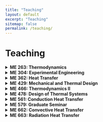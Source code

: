 ```yaml
---
title: "Teaching"
layout: default
excerpt: "Teaching"
sitemap: false
permalink: /teaching/
---
```


# Teaching

<details>
  <summary> <b> ME 263: Thermodynamics </b> </summary> 
  <p>  The thermodynamic system and properties, thermodynamic processes; work and heat interactions. The First Law for systems and for flow processes; the Second Law and entropy. Irreversibility and availability. </p>
</details>

<details>
  <summary> <b> ME 304: Experimental Engineering </b> </summary> 
  <p> Principles of experimentation. Experiment planning, data analysis, report writing, basic sensing devices. Basic engineering measurements in the fields of solid mechanics and thermal sciences. Uncertainty analysis; basic concepts of signal analysis. </p>
</details>

<details>
  <summary> <b> ME 362: Heat Transfer </b> </summary> 
  <p> Steady and transient one and multi-dimensional heat conduction in systems: numerical methods and special applications. Internal and external forced convection, natural convection and condensation. Heat transfer by radiation. Heat exchangers and design of heat transfer systems. </p>
</details>

<details>
  <summary> <b> ME 429: Mechanical and Thermal Design </b> </summary> 
  <p> Design philosophy and methodology. Professional ethics in engineering. Material selection. Role of engineering economics and optimization in design. Individual or group project. </p>
</details>

<details>
  <summary> <b> ME 466: Thermodynamics II </b> </summary> 
  <p> Thermodynamic property relations. Power and refrigeration cycles, heat pumps. Gas mixtures. Thermodynamics of mixtures and solutions; psychrometric applications; chemical reactions. The concept of equilibrium; exergy analysis. </p>
</details>

<details>
  <summary> <b> ME 478: Design of Thermal Systems </b> </summary> 
  <p> Application of principles of thermodynamics, fluid mechanics and heat transfer to design of components and thermal systems. Study of component characteristics and their effect on overall system performance. </p>
</details>

<details>
  <summary> <b> ME 561: Conduction Heat Transfer </b> </summary> 
  <p> Steady and unsteady heat conduction involving various boundary conditions. Methods of formulation. Analytical solutions and approximate methods. </p>
</details>

<details>
  <summary> <b> ME 579: Graduate Seminar </b> </summary> 
  <p> The widening of students’ perspectives and awareness of topics of interest to mechanical engineers through seminars offered by faculty, guest speakers and graduate students. </p>
</details>

<details>
  <summary> <b> ME 662: Convective Heat Transfer </b> </summary> 
  <p> Basic equations of fluid flow. Differential and integral equations of the boundary layer. Forced convection in internal and external laminar flows. Momentum-heat transfer analogies for turbulent flow. Natural convection. </p>
</details>

<details>
  <summary> <b> ME 663: Radiation Heat Transfer </b> </summary> 
  <p> Basic laws of thermal radiation. Radiation properties of solids and liquids. Exchange of thermal radiation between surfaces separated by transparent media; non-gray and non-diffuse surfaces. Gas radiation in enclosures. Radiation combined with conduction and/or convection. </p>
</details>
